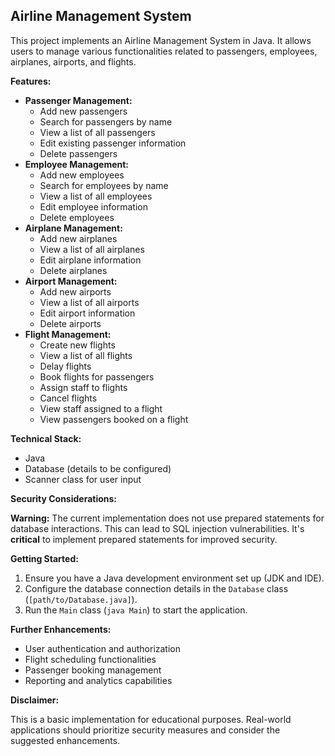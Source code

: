 ## Airline Management System

This project implements an Airline Management System in Java. It allows users to manage various functionalities related to passengers, employees, airplanes, airports, and flights.

**Features:**

* **Passenger Management:**
    * Add new passengers
    * Search for passengers by name
    * View a list of all passengers
    * Edit existing passenger information
    * Delete passengers
* **Employee Management:**
    * Add new employees
    * Search for employees by name
    * View a list of all employees
    * Edit employee information
    * Delete employees
* **Airplane Management:**
    * Add new airplanes
    * View a list of all airplanes
    * Edit airplane information
    * Delete airplanes
* **Airport Management:**
    * Add new airports
    * View a list of all airports
    * Edit airport information
    * Delete airports
* **Flight Management:**
    * Create new flights
    * View a list of all flights
    * Delay flights
    * Book flights for passengers
    * Assign staff to flights
    * Cancel flights
    * View staff assigned to a flight
    * View passengers booked on a flight

**Technical Stack:**

* Java
* Database (details to be configured)
* Scanner class for user input

**Security Considerations:**

**Warning:** The current implementation does not use prepared statements for database interactions. This can lead to SQL injection vulnerabilities. It's **critical** to implement prepared statements for improved security. 

**Getting Started:**

1. Ensure you have a Java development environment set up (JDK and IDE).
2. Configure the database connection details in the `Database` class (`[path/to/Database.java]`).
3. Run the `Main` class (`java Main`) to start the application.

**Further Enhancements:**

* User authentication and authorization
* Flight scheduling functionalities
* Passenger booking management
* Reporting and analytics capabilities

**Disclaimer:**

This is a basic implementation for educational purposes. Real-world applications should prioritize security measures and consider the suggested enhancements.

